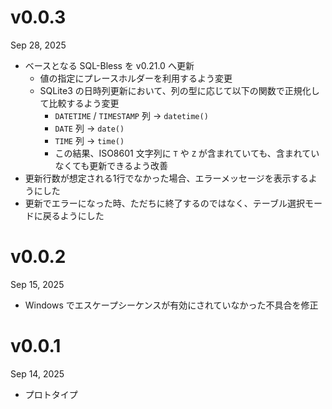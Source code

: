 v0.0.3
======
Sep 28, 2025

- ベースとなる SQL-Bless を v0.21.0 へ更新
    - 値の指定にプレースホルダーを利用するよう変更
    - SQLite3 の日時列更新において、列の型に応じて以下の関数で正規化して比較するよう変更
        - `DATETIME` / `TIMESTAMP` 列 → `datetime()`
        - `DATE` 列 → `date()`
        - `TIME` 列 → `time()`
        - この結果、ISO8601 文字列に `T` や `Z` が含まれていても、含まれていなくても更新できるよう改善
- 更新行数が想定される1行でなかった場合、エラーメッセージを表示するようにした
- 更新でエラーになった時、ただちに終了するのではなく、テーブル選択モードに戻るようにした

v0.0.2
======
Sep 15, 2025

- Windows でエスケープシーケンスが有効にされていなかった不具合を修正

v0.0.1
======
Sep 14, 2025

- プロトタイプ
